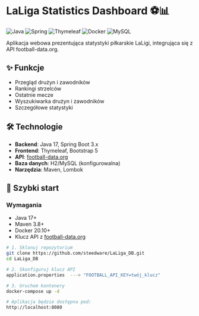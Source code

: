 # LaLiga Statistics Dashboard ⚽📊

![Java](https://img.shields.io/badge/java-%23ED8B00.svg?style=for-the-badge&logo=openjdk&logoColor=white)
![Spring](https://img.shields.io/badge/spring-%236DB33F.svg?style=for-the-badge&logo=spring&logoColor=white)
![Thymeleaf](https://img.shields.io/badge/Thymeleaf-%23005C0F.svg?style=for-the-badge&logo=Thymeleaf&logoColor=white)
![Docker](https://img.shields.io/badge/docker-%230db7ed.svg?style=for-the-badge&logo=docker&logoColor=white)
![MySQL](https://img.shields.io/badge/mysql-%2300f.svg?style=for-the-badge&logo=mysql&logoColor=white)

Aplikacja webowa prezentująca statystyki piłkarskie LaLigi, integrująca się z API football-data.org.

## ✨ Funkcje
- Przegląd drużyn i zawodników
- Rankingi strzelców
- Ostatnie mecze
- Wyszukiwarka drużyn i zawodników
- Szczegółowe statystyki

## 🛠 Technologie
- **Backend**: Java 17, Spring Boot 3.x
- **Frontend**: Thymeleaf, Bootstrap 5
- **API**: [football-data.org](https://www.football-data.org/)
- **Baza danych**: H2/MySQL (konfigurowalna)
- **Narzędzia**: Maven, Lombok

## 🚀 Szybki start

### Wymagania
- Java 17+
- Maven 3.8+
- Docker 20.10+
- Klucz API z [football-data.org](https://www.football-data.org/)

```bash
# 1. Sklonuj repozytorium
git clone https://github.com/steedware/LaLiga_DB.git
cd LaLiga_DB

# 2. Skonfiguruj klucz API
application.properties  ---> "FOOTBALL_API_KEY=twój_klucz" 

# 3. Uruchom kontenery
docker-compose up -d

# Aplikacja będzie dostępna pod:
http://localhost:8080
